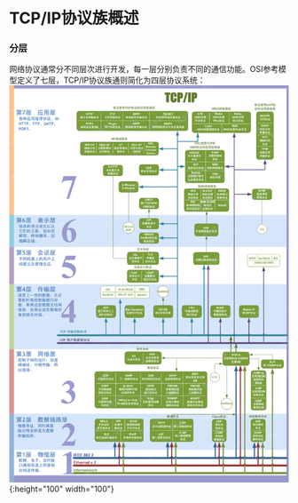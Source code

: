 # TCP/IP协议族概述

### 分层

网络协议通常分不同层次进行开发，每一层分别负责不同的通信功能。OSI参考模型定义了七层，TCP/IP协议族通则简化为四层协议系统：
![](images/tcp-ip-7.gif){:height="100" width="100"}
